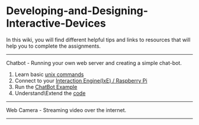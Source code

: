 # Developing-and-Designing-Interactive-Devices

In this wiki, you will find different helpful tips and links to resources that will help you to complete the assignments.

---
Chatbot - Running your own web server and creating a simple chat-bot.

1. Learn basic [unix commands]()
1. Connect to your [Interaction Engine(IxE) / Raspberry Pi]()
1. Run the [ChatBot Example]()
1. Understand\Extend the [code]()


---
Web Camera - Streaming video over the internet.



---
<!--1. The first assignments are all about the [Interaction Engine](https://github.com/nikmart/interaction-engine/wiki) please follow the link to the wiki pages./-->